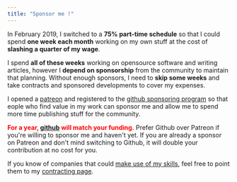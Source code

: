 ```yaml
---
title: "Sponsor me !"
---
```


In February 2019,
I switched to a **75% part-time schedule** so that I could spend **one week each month** working on my own stuff at the cost of **slashing a quarter of my wage**.

I spend **all of these weeks** working on opensource software and writing articles,
however I **depend on sponsorship** from the community to maintain that planning.
Without enough sponsors,
I need to **skip some weeks** and take contracts and sponsored developments to cover my expenses.

I opened a [patreon](https://www.patreon.com/gilles)
and registered to the [github sponsoring program](https://github.com/sponsors/poolpOrg)
so that eople who find value in my work can sponsor me and allow me to spend more time publishing stuff for the community.

**<font color="red">For a year, [github](https://github.com/sponsors/poolpOrg) will match your funding.</font>**
Prefer Github over Patreon if you're willing to sponsor me and haven't yet.
If you are already a sponsor on Patreon and don't mind switching to Github,
it will double your contribution at no cost for you.

If you know of companies that could [make use of my skills](https://github.com/poolpOrg/resume/blob/master/resume.en.pdf),
feel free to point them to my [contracting page](/contracting/).
